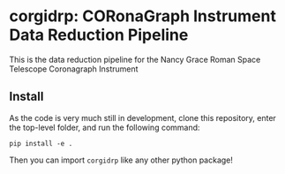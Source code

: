 # corgidrp: CORonaGraph Instrument Data Reduction Pipeline
This is the data reduction pipeline for the Nancy Grace Roman Space Telescope Coronagraph Instrument

## Install
As the code is very much still in development, clone this repository, enter the top-level folder, and run the following command:
```
pip install -e .
```
Then you can import `corgidrp` like any other python package!